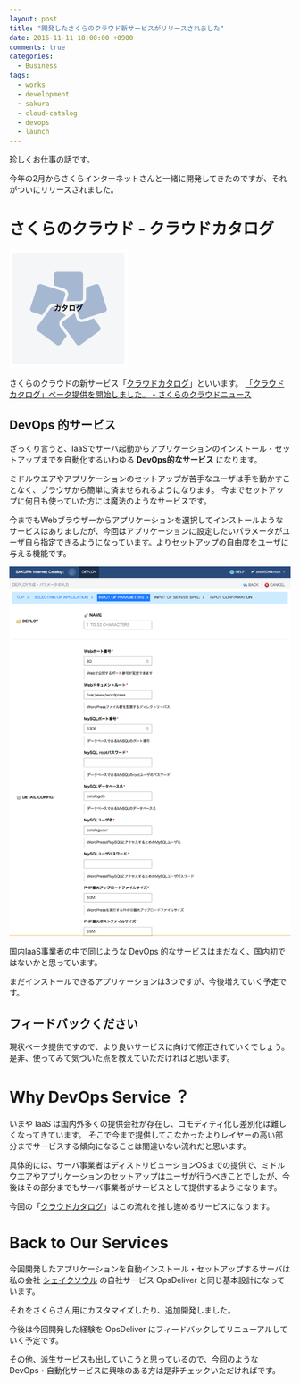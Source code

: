 ```yaml
---
layout: post
title: "開発したさくらのクラウド新サービスがリリースされました"
date: 2015-11-11 18:00:00 +0900
comments: true
categories:
  - Business
tags:
  - works
  - development
  - sakura
  - cloud-catalog
  - devops
  - launch
---
```

[cloud-catalog]: http://cloud-news.sakura.ad.jp/cloud-catalog/

珍しくお仕事の話です。

今年の2月からさくらインターネットさんと一緒に開発してきたのですが、それがついにリリースされました。

# さくらのクラウド - クラウドカタログ

![cloud catalog](/images/2015/11/20151111-cloud-cataglo.png)

さくらのクラウドの新サービス「[クラウドカタログ][cloud-catalog]」といいます。
[「クラウドカタログ」ベータ提供を開始しました。 - さくらのクラウドニュース](http://cloud-news.sakura.ad.jp/2015/11/04/catalog-beta/)

## DevOps 的サービス

ざっくり言うと、IaaSでサーバ起動からアプリケーションのインストール・セットアップまでを自動化するいわゆる **DevOps的なサービス** になります。

ミドルウエアやアプリケーションのセットアップが苦手なユーザは手を動かすことなく、ブラウザから簡単に済ませられるようになります。
今までセットアップに何日も使っていた方には魔法のようなサービスです。

今までもWebブラウザーからアプリケーションを選択してインストールようなサービスはありましたが、今回はアプリケーションに設定したいパラメータがユーザ自ら指定できるようになっています。よりセットアップの自由度をユーザに与える機能です。

![WordPressのパラメータ設定画面](/images/2015/11/20151111-params-cloud-catalog.png)

国内IaaS事業者の中で同じような DevOps 的なサービスはまだなく、国内初ではないかと思っています。

まだインストールできるアプリケーションは3つですが、今後増えていく予定です。

## フィードバックください

現状ベータ提供ですので、より良いサービスに向けて修正されていくでしょう。是非、使ってみて気づいた点を教えていただければと思います。

# Why DevOps Service ？

いまや IaaS は国内外多くの提供会社が存在し、コモディティ化し差別化は難しくなってきています。
そこで今まで提供してこなかったよりレイヤーの高い部分までサービスする傾向になることは間違いない流れだと思います。

具体的には、サーバ事業者はディストリビューションOSまでの提供で、ミドルウエアやアプリケーションのセットアップはユーザが行うべきことでしたが、今後はその部分までもサーバ事業者がサービスとして提供するようになります。

今回の「[クラウドカタログ][cloud-catalog]」はこの流れを推し進めるサービスになります。

# Back to Our Services

今回開発したアプリケーションを自動インストール・セットアップするサーバは私の会社 [シェイクソウル](http://www.shakesoul.net/) の自社サービス OpsDeliver と同じ基本設計になっています。

それをさくらさん用にカスタマイズしたり、追加開発しました。

今後は今回開発した経験を OpsDeliver にフィードバックしてリニューアルしていく予定です。

その他、派生サービスも出していこうと思っているので、今回のような DevOps・自動化サービスに興味のある方は是非チェックいただければです。

